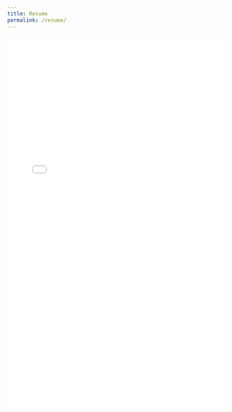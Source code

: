 ```yaml
---
title: Resume
permalink: /resume/
---
```


<embed src="{{ site.url }}/assets/Resume-Hidden-Info.pdf" type="application/pdf" width="100%" height="850px" />
